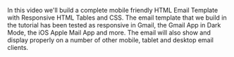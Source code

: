 In this video we'll build a complete mobile friendly HTML Email Template with Responsive HTML Tables and CSS. 
The email template that we build in the tutorial has been tested as responsive in Gmail,
the Gmail App in Dark Mode, the iOS Apple Mail App and more. 
The email will also show and display properly on a number of other mobile, 
tablet and desktop email clients.
